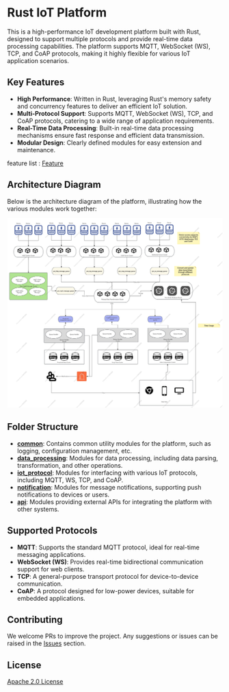 # Rust IoT Platform

This is a high-performance IoT development platform built with Rust, designed to support multiple protocols and provide real-time data processing capabilities. The platform supports MQTT, WebSocket (WS), TCP, and CoAP protocols, making it highly flexible for various IoT application scenarios.

## Key Features

- **High Performance**: Written in Rust, leveraging Rust's memory safety and concurrency features to deliver an efficient IoT solution.
- **Multi-Protocol Support**: Supports MQTT, WebSocket (WS), TCP, and CoAP protocols, catering to a wide range of application requirements.
- **Real-Time Data Processing**: Built-in real-time data processing mechanisms ensure fast response and efficient data transmission.
- **Modular Design**: Clearly defined modules for easy extension and maintenance.

feature list : [Feature](./feature.md)

## Architecture Diagram

Below is the architecture diagram of the platform, illustrating how the various modules work together:

![](./readme/架构图.jpg)

## Folder Structure

- **[common](common)**: Contains common utility modules for the platform, such as logging, configuration management, etc.
- **[data_processing](data_processing)**: Modules for data processing, including data parsing, transformation, and other operations.
- **[iot_protocol](iot_protocol)**: Modules for interfacing with various IoT protocols, including MQTT, WS, TCP, and CoAP.
- **[notification](notification)**: Modules for message notifications, supporting push notifications to devices or users.
- **[api](api)**: Modules providing external APIs for integrating the platform with other systems.

## Supported Protocols

- **MQTT**: Supports the standard MQTT protocol, ideal for real-time messaging applications.
- **WebSocket (WS)**: Provides real-time bidirectional communication support for web clients.
- **TCP**: A general-purpose transport protocol for device-to-device communication.
- **CoAP**: A protocol designed for low-power devices, suitable for embedded applications.



## Contributing

We welcome PRs to improve the project. Any suggestions or issues can be raised in the [Issues](https://github.com/iot-ecology/rust-iot-platform/issues) section.

## License

[Apache 2.0 License](LICENSE)

